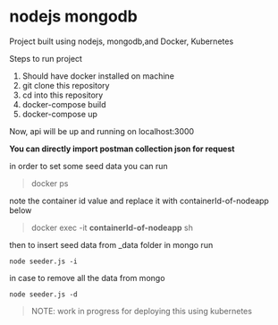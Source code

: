 # nodejs mongodb
Project built using nodejs, mongodb,and Docker, Kubernetes

Steps to run project
1. Should have docker installed on machine
2. git clone this repository
3. cd into this repository
4. docker-compose build
5. docker-compose up

Now, api will be up and running on localhost:3000

**You can directly import postman collection json for request**

in order to set some seed data you can run 
>docker ps

note the container id value and replace it with containerId-of-nodeapp below

>docker exec -it **containerId-of-nodeapp** sh

then to insert seed data from _data folder in mongo run

`node seeder.js -i` 

in case to remove all the data from mongo

`node seeder.js -d`  

>NOTE: work in progress for deploying this using kubernetes